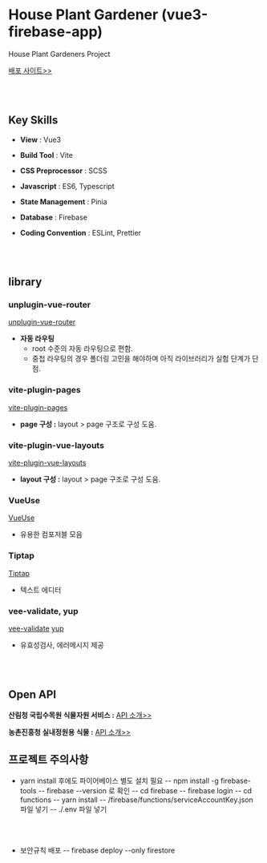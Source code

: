 # House Plant Gardener (vue3-firebase-app)

House Plant Gardeners Project

[배포 사이트>>](https://house-plant-gardener.web.app/)

<br/><br/>

## Key Skills

- **View** : Vue3
- **Build Tool** : Vite
- **CSS Preprocessor** : SCSS
- **Javascript** : ES6, Typescript
- **State Management** : Pinia
- **Database** : Firebase
- **Coding Convention** : ESLint, Prettier

  <br/><br/>

## library

### unplugin-vue-router

[unplugin-vue-router](https://github.com/posva/unplugin-vue-router)

- **자동 라우팅**
  - root 수준의 자동 라우팅으로 편함.
  - 중첩 라우팅의 경우 폴더링 고민을 해야하며 아직 라이브러리가 실험 단계가 단점.

### vite-plugin-pages

[vite-plugin-pages](https://github.com/hannoeru/vite-plugin-pages)

- **page 구성 :** layout > page 구조로 구성 도움.

### vite-plugin-vue-layouts

[vite-plugin-vue-layouts](https://github.com/JohnCampionJr/vite-plugin-vue-layouts)

- **layout 구성 :** layout > page 구조로 구성 도움.

### VueUse

[VueUse](https://vueuse.org/)

- 유용한 컴포저블 모음

### Tiptap

[Tiptap](https://tiptap.dev/)

- 텍스트 에디터

### vee-validate, yup

[vee-validate](https://vee-validate.logaretm.com/v4/tutorials/basics)
[yup](https://github.com/jquense/yup)

- 유효성검사, 에러메시지 제공

  <br/><br/>

## Open API

**산림청 국립수목원 식물자원 서비스 :** [API 소개>>](https://www.data.go.kr/data/15000312/openapi.do)

**농촌진흥청 실내정원용 식물 :** [API 소개>>](https://www.data.go.kr/data/15059042/openapi.do)

## 프로젝트 주의사항

- yarn install 후에도 파이어베이스 별도 설치 필요
  -- npm install -g firebase-tools
  -- firebase --version 로 확인
  -- cd firebase
  -- firebase login
  -- cd functions
  -- yarn install
  -- /firebase/functions/serviceAccountKey.json 파일 넣기
  -- ./.env 파일 넣기

<br/><br/>

- 보안규칙 배포
  -- firebase deploy --only firestore
